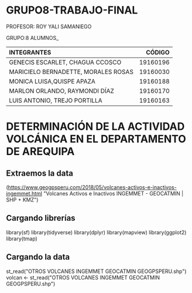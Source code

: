 # GRUPO8-TRABAJO-FINAL
PROFESOR: ROY YALI SAMANIEGO

GRUPO:8
ALUMNOS_

|             INTEGRANTES                 |   CÓDIGO   |
|:----------------------------------------|-----------:|
| GENECIS ESCARLET, CHAGUA CCOSCO         |  19160196  |
| MARICIELO BERNADETTE, MORALES ROSAS     |  19160030  |
| MONICA LUISA,QUISPE APAZA               |  19160188  |
| MARLON ORLANDO, RAYMONDI DÍAZ           |  19160170  |
| LUIS ANTONIO, TREJO PORTILLA            |  19160163  |


# DETERMINACIÓN DE LA ACTIVIDAD VOLCÁNICA EN EL DEPARTAMENTO DE AREQUIPA

## Extraemos la data
(https://www.geogpsperu.com/2018/05/volcanes-activos-e-inactivos-ingemmet.html "Volcanes Activos e Inactivos INGEMMET - GEOCATMIN | SHP + KMZ")

## Cargando librerías
library(sf)
library(tidyverse)
library(dplyr)
library(mapview)
library(ggplot2) 
library(tmap) 

## Cargando la data 
st_read("OTROS VOLCANES INGEMMET GEOCATMIN GEOGPSPERU.shp")
volcan <- st_read("OTROS VOLCANES INGEMMET GEOCATMIN GEOGPSPERU.shp")
